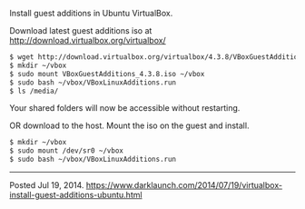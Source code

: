 Install guest additions in Ubuntu VirtualBox.

Download latest guest additions iso at http://download.virtualbox.org/virtualbox/

```bash
$ wget http://download.virtualbox.org/virtualbox/4.3.8/VBoxGuestAdditions_4.3.8.iso
$ mkdir ~/vbox
$ sudo mount VBoxGuestAdditions_4.3.8.iso ~/vbox
$ sudo bash ~/vbox/VBoxLinuxAdditions.run
$ ls /media/
```

Your shared folders will now be accessible without restarting.

OR download to the host. Mount the iso on the guest and install.

```bash
$ mkdir ~/vbox
$ sudo mount /dev/sr0 ~/vbox
$ sudo bash ~/vbox/VBoxLinuxAdditions.run
```

---


Posted Jul 19, 2014.
https://www.darklaunch.com/2014/07/19/virtualbox-install-guest-additions-ubuntu.html